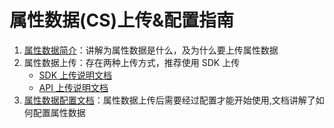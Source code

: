 # 属性数据\(CS\)上传&配置指南

1. [属性数据简介](shu-xing-shu-ju-jian-jie.md)：讲解为属性数据是什么，及为什么要上传属性数据
2. 属性数据上传：存在两种上传方式，推荐使用 SDK 上传
   * [SDK 上传说明文档](sdk-shang-chuan-shuo-ming-wen-dang.md)  
   * [API 上传说明文档](api-shang-chuan-shuo-ming-wen-dang.md)
3. [属性数据配置文档](shu-xing-shu-ju-pei-zhi-wen-dang.md)：属性数据上传后需要经过配置才能开始使用,文档讲解了如何配置属性数据



